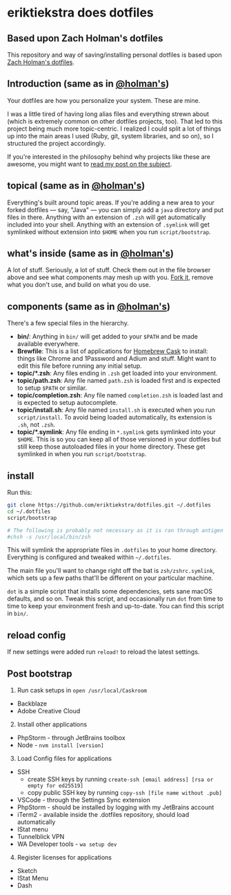 # eriktiekstra does dotfiles

## Based upon Zach Holman's dotfiles

This repository and way of saving/installing personal dotfiles is based upon [Zach Holman's dotfiles](https://github.com/holman/dotfiles).

## Introduction (same as in [@holman's](https://github.com/holman/dotfiles))

Your dotfiles are how you personalize your system. These are mine.

I was a little tired of having long alias files and everything strewn about (which is extremely common on other dotfiles projects, too). That led to this project being much more topic-centric. I realized I could split a lot of things up into the main areas I used (Ruby, git, system libraries, and so on), so I structured the project accordingly.

If you're interested in the philosophy behind why projects like these are awesome, you might want to [read my post on the subject](http://zachholman.com/2010/08/dotfiles-are-meant-to-be-forked/).

## topical (same as in [@holman's](https://github.com/holman/dotfiles))

Everything's built around topic areas. If you're adding a new area to your forked dotfiles — say, "Java" — you can simply add a `java` directory and put files in there. Anything with an extension of `.zsh` will get automatically included into your shell. Anything with an extension of `.symlink` will get symlinked without extension into `$HOME` when you run `script/bootstrap`.

## what's inside (same as in [@holman's](https://github.com/holman/dotfiles))

A lot of stuff. Seriously, a lot of stuff. Check them out in the file browser above and see what components may mesh up with you. [Fork it](https://github.com/holman/dotfiles/fork), remove what you don't use, and build on what you do use.

## components (same as in [@holman's](https://github.com/holman/dotfiles))

There's a few special files in the hierarchy.

-   **bin/**: Anything in `bin/` will get added to your `$PATH` and be made available everywhere.
-   **Brewfile**: This is a list of applications for [Homebrew Cask](https://caskroom.github.io) to install: things like Chrome and 1Password and Adium and stuff. Might want to edit this file before running any initial setup.
-   **topic/\*.zsh**: Any files ending in `.zsh` get loaded into your environment.
-   **topic/path.zsh**: Any file named `path.zsh` is loaded first and is expected to setup `$PATH` or similar.
-   **topic/completion.zsh**: Any file named `completion.zsh` is loaded last and is expected to setup autocomplete.
-   **topic/install.sh**: Any file named `install.sh` is executed when you run `script/install`. To avoid being loaded automatically, its extension is `.sh`, not `.zsh`.
-   **topic/\*.symlink**: Any file ending in `*.symlink` gets symlinked into your `$HOME`. This is so you can keep all of those versioned in your dotfiles but still keep those autoloaded files in your home directory. These get symlinked in when you run `script/bootstrap`.

## install

Run this:

```sh
git clone https://github.com/eriktiekstra/dotfiles.git ~/.dotfiles
cd ~/.dotfiles
script/bootstrap

# The following is probably not necessary as it is ran through antigen
#chsh -s /usr/local/bin/zsh
```

This will symlink the appropriate files in `.dotfiles` to your home directory. Everything is configured and tweaked within `~/.dotfiles`.

The main file you'll want to change right off the bat is `zsh/zshrc.symlink`, which sets up a few paths that'll be different on your particular machine.

`dot` is a simple script that installs some dependencies, sets sane macOS defaults, and so on. Tweak this script, and occasionally run `dot` from time to time to keep your environment fresh and up-to-date. You can find this script in `bin/`.

## reload config

If new settings were added run `reload!` to reload the latest settings.

## Post bootstrap

1. Run cask setups in `open /usr/local/Caskroom`

-   Backblaze
-   Adobe Creative Cloud

2. Install other applications

-   PhpStorm - through JetBrains toolbox
-   Node - `nvm install [version]`

3. Load Config files for applications

-   SSH
    -   create SSH keys by running `create-ssh [email address] [rsa or empty for ed25519]`
    -   copy public SSH key by running `copy-ssh [file name without .pub]`
-   VSCode - through the Settings Sync extension
-   PhpStorm - should be installed by logging with my JetBrains account
-   iTerm2 - available inside the .dotfiles repository, should load automatically
-   IStat menu
-   Tunnelblick VPN
-   WA Developer tools - `wa setup dev`

4. Register licenses for applications

-   Sketch
-   IStat Menu
-   Dash
